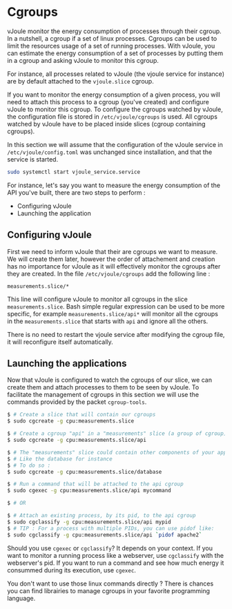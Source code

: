 # Cgroups

vJoule monitor the energy consumption of processes through their
cgroup. In a nutshell, a cgroup if a set of linux processes. Cgroups
can be used to limit the resources usage of a set of running
processes. With vJoule, you can estimate the energy consumption of a
set of processes by putting them in a cgroup and asking vJoule to
monitor this cgroup.

For instance, all processes related to vJoule (the vjoule service for
instance) are by default attached to the `vjoule.slice` cgroup.

If you want to monitor the energy consumption of a given process, you
will need to attach this process to a cgroup (you've created) and
configure vJoule to monitor this cgroup. To configure the cgroups
watched by vJoule, the configuration file is stored in
`/etc/vjoule/cgroups` is used. All cgroups watched by vJoule have to
be placed inside slices (cgroup containing cgroups).

In this section we will assume that the configuration of the vJoule
service in `/etc/vjoule/config.toml` was unchanged since installation,
and that the service is started.

```bash
sudo systemctl start vjoule_service.service
```

For instance, let's say you want to measure the energy consumption of the API you've built, there are two steps to perform : 
- Configuring vJoule
- Launching the application

## Configuring vJoule

First we need to inform vJoule that their are cgroups we want to
measure. We will create them later, however the order of attachement
and creation has no importance for vJoule as it will effectively
monitor the cgroups after they are created.  In the file
`/etc/vjoule/cgroups` add the following line :

```
measurements.slice/*
```

This line will configure vJoule to monitor all cgroups in the slice
`measurements.slice`. Bash simple regular expression can be used to be
more specific, for example `measurements.slice/api*` will monitor all
the cgroups in the `measurements.slice` that starts with `api` and
ignore all the others.

There is no need to restart the vjoule service after modifying the
cgroup file, it will reconfigure itself automatically.

## Launching the applications

Now that vJoule is configured to watch the cgroups of our slice, we
can create them and attach processes to them to be seen by vJoule.  To
facilitate the management of cgroups in this section we will use the
commands provided by the packet `cgroup-tools`.

```bash
$ # Create a slice that will contain our cgroups
$ sudo cgcreate -g cpu:measurements.slice

$ # Create a cgroup "api" in a "measurements" slice (a group of cgroup)
$ sudo cgcreate -g cpu:measurements.slice/api

$ # The "measurements" slice could contain other components of your application
$ # Like the database for instance
$ # To do so :
$ sudo cgcreate -g cpu:measurements.slice/database

$ # Run a command that will be attached to the api cgroup
$ sudo cgexec -g cpu:measurements.slice/api mycommand

$ # OR

$ # Attach an existing process, by its pid, to the api cgroup
$ sudo cgclassify -g cpu:measurements.slice/api mypid
$ # TIP : For a process with multiple PIDs, you can use pidof like:
$ sudo cgclassify -g cpu:measurements.slice/api `pidof apache2`
```

Should you use `cgexec` or `cgclassify`? It depends on your context. If you want to monitor a running process like a webserver, use `cgclassify` with the webserver's pid. If you want to run a command and see how much energy it consummed during its execution, use `cgexec`. 

You don't want to use those linux commands directly ? There is chances you can find librairies to manage cgroups in your favorite programming language.


